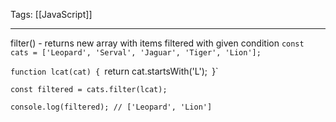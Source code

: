 
Tags: [[JavaScript]]

---
 
filter() - returns new array with items filtered with given condition 
`const cats = ['Leopard', 'Serval', 'Jaguar', 'Tiger', 'Lion'];`

`function lcat(cat) {
	`return cat.startsWith('L');`
`}`

`const filtered = cats.filter(lcat);`

`console.log(filtered); // ['Leopard', 'Lion']`